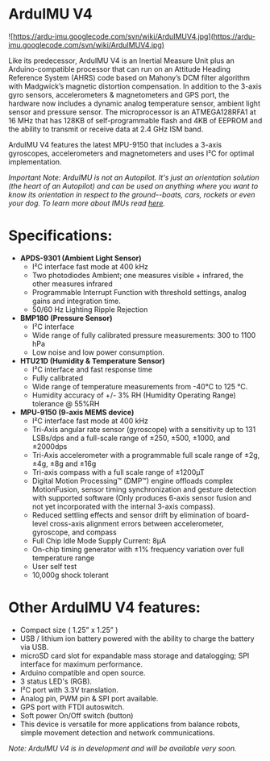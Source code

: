 # ArduIMU V4 #

![https://ardu-imu.googlecode.com/svn/wiki/ArduIMUV4.jpg](https://ardu-imu.googlecode.com/svn/wiki/ArduIMUV4.jpg)

Like its predecessor, ArduIMU V4 is an Inertial Measure Unit plus an Arduino-compatible processor that can run on an Attitude Heading Reference System (AHRS) code based on Mahony’s DCM filter algorithm with Madgwick’s magnetic distortion compensation.  In addition to the 3-axis gyro sensors, accelerometers & magnetometers and GPS port, the hardware now includes a dynamic analog temperature sensor, ambient light sensor and pressure sensor. The microprocessor is an ATMEGA128RFA1 at 16 MHz that has 128KB of self-programmable flash and 4KB of EEPROM and the ability to transmit or receive data at 2.4 GHz ISM band.

ArduIMU V4 features the latest MPU-9150 that includes a 3-axis gyroscopes, accelerometers and magnetometers and uses I²C for optimal implementation.

_Important Note: ArduIMU is not an Autopilot. It's just an orientation solution (the heart of an Autopilot) and can be used on anything where you want to know its orientation in respect to the ground--boats, cars, rockets or even your dog. To learn more about IMUs read [here](http://en.wikipedia.org/wiki/Inertial_measurement_unit)._

# Specifications: #
  * **APDS-9301 (Ambient Light Sensor)**
    * I²C interface fast mode at 400 kHz
    * Two photodiodes Ambient; one measures visible + infrared, the other measures infrared
    * Programmable Interrupt Function with threshold settings, analog gains and integration time.
    * 50/60 Hz Lighting Ripple Rejection
  * **BMP180 (Pressure Sensor)**
    * I²C interface
    * Wide range of fully calibrated pressure measurements: 300 to 1100 hPa
    * Low noise and low power consumption.
  * **HTU21D (Humidity & Temperature Sensor)**
    * I²C interface and fast response time
    * Fully calibrated
    * Wide range of temperature measurements from -40°C to 125 °C.
    * Humidity accuracy of +/- 3% RH (Humidity Operating Range) tolerance @ 55%RH
  * **MPU-9150 (9-axis MEMS device)**
    * I²C interface fast mode at 400 kHz
    * Tri-Axis angular rate sensor (gyroscope) with a sensitivity up to 131 LSBs/dps and a full-scale range of ±250, ±500, ±1000, and ±2000dps
    * Tri-Axis accelerometer with a programmable full scale range of ±2g, ±4g, ±8g and ±16g
    * Tri-axis compass with a full scale range of ±1200µT
    * Digital Motion Processing™ (DMP™) engine offloads complex MotionFusion, sensor timing synchronization and gesture detection with supported software (Only produces 6-axis sensor fusion and not yet incorporated with the internal 3-axis compass).
    * Reduced settling effects and sensor drift by elimination of board-level cross-axis alignment errors between accelerometer, gyroscope, and compass
    * Full Chip Idle Mode Supply Current: 8µA
    * On-chip timing generator with ±1% frequency variation over full temperature range
    * User self test
    * 10,000g shock tolerant




# Other ArduIMU V4 features: #
  * Compact size (  1.25” x 1.25” )
  * USB / lithium ion battery powered with the ability to charge the battery via USB.
  * microSD card slot for expandable mass storage and datalogging; SPI interface for maximum performance.
  * Arduino compatible and open source.
  * 3 status LED's (RGB).
  * I²C port with 3.3V translation.
  * Analog pin, PWM pin & SPI port available.
  * GPS port with FTDI autoswitch.
  * Soft power On/Off switch (button)
  * This device is versatile for more applications from balance robots, simple movement detection and network communications.


_Note: ArduIMU V4 is in development and will be available very soon._